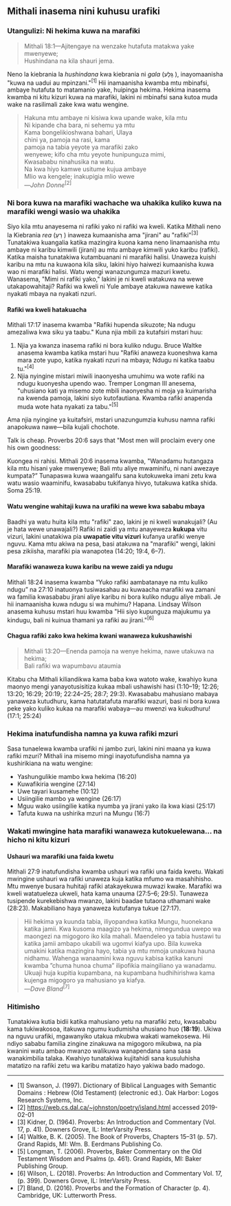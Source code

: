 ## Mithali inasema nini kuhusu urafiki

### Utangulizi: Ni hekima kuwa na marafiki

> Mithali 18:1—Ajitengaye na wenzake hutafuta matakwa yake mwenyewe;  
> Hushindana na kila shauri jema.

Neno la kiebrania la _hushindana_ kwa kiebrania ni _gala_ (גָּלַע ), inayomaanisha "kuwa na uadui au mpinzani."<sup>[1]</sup> Hii inamaanisha kwamba mtu mbinafsi, ambaye hutafuta to matamanio yake, huipinga hekima. Hekima inasema kwamba ni kitu kizuri kuwa na marafiki, lakini ni mbinafsi sana kutoa muda wake na rasilimali zake kwa watu wengine.

> Hakuna mtu ambaye ni kisiwa kwa upande wake, kila mtu  
> Ni kipande cha bara, ni sehemu ya mtu  
> Kama bongelikioshwana bahari, Ulaya  
> chini ya, pamoja na rasi, kama  
> pamoja na tabia yeyote ya marafiki zako  
> wenyewe; kifo cha mtu yeyote hunipunguza mimi,  
> Kwasababu ninahusika na watu.  
> Na kwa hiyo kamwe usitume kujua ambaye  
> Mlio wa kengele; inakupigia mlio wewe  
> —_John Donne_<sup>[2]</sup>

### Ni bora kuwa na marafiki wachache wa uhakika kuliko kuwa na marafiki wengi wasio wa uhakika

Siyo kila mtu anayesema ni rafiki yako ni rafiki wa kweli. Katika Mithali neno la Kiebrania _rea_ (רֵעַ ) inaweza kumaanisha ama "jirani" au "rafiki"<sup>[3]</sup> Tunatakiwa kuangalia katika mazingira kuona kama neno linamaanisha mtu ambaye ni karibu kimwili (jirani) au mtu ambaye kimwili yuko karibu (rafiki). Katika maisha tunatakiwa kutambuanani ni marafiki halisi. Unaweza kuishi karibu na mtu na kuwaona kila siku, lakini hiyo haiwezi kumaanisha kuwa wao ni marafiki halisi. Watu wengi wanazungumza mazuri kwetu. Wanasema, "Mimi ni rafiki yako," lakini je ni kweli watakuwa na wewe utakapowahitaji? Rafiki wa kweli ni Yule ambaye atakuwa nawewe katika nyakati mbaya na nyakati nzuri.

#### Rafiki wa kweli hatakuacha

Mithali 17:17 inasema kwamba "Rafiki hupenda sikuzote; Na ndugu amezaliwa kwa siku ya taabu." Kuna njia mbili za kutafsiri mstari huu:

1. Njia ya kwanza inasema rafiki ni bora kuliko ndugu. Bruce Waltke anasema kwamba katika mstari huu "Rafiki anaweza kuoneshwa kama mara zote yupo, katika nyakati nzuri na mbaya; Ndugu ni katika taabu tu."<sup>[4]</sup>
2. Njia nyingine mistari miwili inaonyesha umuhimu wa wote rafiki na ndugu kuonyesha upendo wao. Tremper Longman III anesema, "uhusiano kati ya misemo zote mbili inaonyesha ni moja ya kuimarisha na kwenda pamoja, lakini siyo kutofautiana. Kwamba rafiki anapenda muda wote hata nyakati za tabu."<sup>[5]</sup>

Ama njia nyingine ya kuitafsiri, mstari unazungumzia kuhusu namna rafiki anapokuwa nawe—bila kujali chochote.

Talk is cheap. Proverbs 20:6 says that "Most men will proclaim every one his own goodness:

Kuongea ni rahisi. Mithali 20:6 inasema kwamba, "Wanadamu hutangaza kila mtu hisani yake mwenyewe; Bali mtu aliye mwaminifu, ni nani awezaye kumpata?” Tunapaswa kuwa waangalifu sana kutokuweka imani zetu kwa watu wasio waaminifu, kwasababu tukifanya hivyo, tutakuwa katika shida. Soma 25:19.

#### Watu wengine wahitaji kuwa na urafiki na wewe kwa sababu mbaya

Baadhi ya watu huita kila mtu "rafiki" zao, lakini je ni kweli wanakujali? (Au je hata wewe unawajali?) Rafiki ni zaidi ya mtu anayeweza **kukupa** vitu vizuri, lakini unatakiwa pia **uwapatie vitu vizuri** kufanya urafiki wenye nguvu. Kama mtu akiwa na pesa, basi atakuwa na "marafiki" wengi, lakini pesa zikiisha, marafiki pia wanapotea (14:20; 19:4, 6–7).

#### Marafiki wanaweza kuwa karibu na wewe zaidi ya ndugu 

Mithali 18:24 inasema kwamba “Yuko rafiki aambatanaye na mtu kuliko ndugu” na 27:10 inatuonya tusiwasahau au kuwaacha marafiki wa zamani wa familia kwasababu jirani aliye karibu ni bora kuliko ndugu aliye mbali. Je hii inamaanisha kuwa ndugu si wa muhimu? Hapana. Lindsay Wilson anasema kuhusu mstari huu kwamba "Hii siyo kupunguza majukumu ya kindugu, bali ni kuinua thamani ya rafiki au jirani."<sup>[6]</sup> 

#### Chagua rafiki zako kwa hekima kwani wanaweza kukushawishi

> Mithali 13:20—Enenda pamoja na wenye hekima, nawe utakuwa na hekima;  
> Bali rafiki wa wapumbavu ataumia

Kitabu cha Mithali kiliandikwa kama baba kwa watoto wake, kwahiyo kuna maonyo mengi yanayotusisitiza kukaa mbali ushawishi hasi (1:10–19; 12:26; 13:20; 16:29; 20:19; 22:24–25; 28:7; 29:3). Kwasababu mahusiano mabaya yanaweza kutudhuru, kama hatutatafuta marafiki wazuri, basi ni bora kuwa peke yako kuliko kukaa na marafiki wabaya—au mwenzi wa kukudhuru! (17:1; 25:24)

### Hekima inatufundisha namna ya kuwa rafiki mzuri

Sasa tunaelewa kwamba urafiki ni jambo zuri, lakini nini maana ya kuwa rafiki mzuri? Mithali ina misemo mingi inayotufundisha namna ya kushirikiana na watu wengine:

* Yashungulikie mambo kwa hekima (16:20)
* Kuwafikiria wengine (27:14)
* Uwe tayari kusamehe (10:12)
* Usiingilie mambo ya wengine (26:17)
* Mguu wako usiingilie katika nyumba ya jirani yako ila kwa kiasi (25:17)
* Tafuta kuwa na ushirika mzuri na Mungu (16:7)

### Wakati mwingine hata marafiki wanaweza kutokuelewana... na hicho ni kitu kizuri

#### Ushauri wa marafiki una faida kwetu

Mithali 27:9 inatufundisha kwamba ushauri wa rafiki una faida kwetu. Wakati mwingine ushauri wa rafiki unaweza kuja katika mfumo wa masahihisho. Mtu mwenye busara huhitaji rafiki atakayekuwa muwazi kwake. Marafiki wa kweli watatueleza ukweli, hata kama unauma (27:5–6; 29:5). Tunaweza tusipende kurekebishwa mwanzo, lakini baadae tutaona uthamani wake (28:23). Makabiliano haya yanaweza kutufanya tukue (27:17).

> Hii hekima ya kuunda tabia, iliyopandwa katika Mungu, huonekana katika jamii. Kwa kusoma maagizo ya hekima, nimegundua uwepo wa maongezi  na migogoro iko kila mahali. Maendeleo ya tabia hustawi tu katika jamii ambapo ukabili wa ugomvi kiafya upo. Bila kuweka umakini  katika mazingira hayo, tabia ya mtu mmoja unakuwa hauna nidhamu. Wahenga wanaamini kwa nguvu kabisa katika kanuni kwamba ”chuma hunoa chuma” ilipofikia maingiliano ya wanadamu. Ukuaji huja kupitia kupambana, na kupambana hudhihirishwa kama kujenga migogoro ya mahusiano ya kiafya.  
> —_Dave Bland_<sup>[7]</sup>

### Hitimisho

Tunatakiwa kutia bidii katika mahusiano yetu na marafiki zetu, kwasababu kama tukiwakosoa, itakuwa ngumu kudumisha uhusiano huo (**18:19**). Ukiwa na nguvu urafiki, mgawanyiko utakua mkubwa wakati wamekosewa. Hii ndiyo sababu familia zingine zinakuwa na migogoro mikubwa, na pia kwanini watu ambao mwanzo walikuwa wanapendana sana sasa wanakimbilia talaka. Kwahiyo tunatakiwa kujitahidi sana kusuluhisha matatizo na rafiki zetu wa karibu matatizo hayo yakiwa bado madogo.

------------------------------------------------------------------------------------------

* [1] Swanson, J. (1997). Dictionary of Biblical Languages with Semantic Domains : Hebrew (Old Testament) (electronic ed.). Oak Harbor: Logos Research Systems, Inc.
* [2] https://web.cs.dal.ca/~johnston/poetry/island.html accessed 2019-02-01
* [3] Kidner, D. (1964). Proverbs: An Introduction and Commentary (Vol. 17, p. 41). Downers Grove, IL: InterVarsity Press.
* [4] Waltke, B. K. (2005). The Book of Proverbs, Chapters 15–31 (p. 57). Grand Rapids, MI: Wm. B. Eerdmans Publishing Co.
* [5] Longman, T. (2006). Proverbs, Baker Commentary on the Old Testament Wisdom and Psalms (p. 461). Grand Rapids, MI: Baker Publishing Group.
* [6] Wilson, L. (2018). Proverbs: An Introduction and Commentary Vol. 17, (p. 399). Downers Grove, IL: InterVarsity Press.
* [7] Bland, D. (2016). Proverbs and the Formation of Character (p. 4). Cambridge, UK: 	Lutterworth Press.

